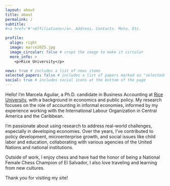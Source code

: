 ```yaml
---
layout: about
title: about
permalink: /
subtitle: 
#<a href='#'>Affiliations</a>. Address. Contacts. Moto. Etc.

profile:
  align: right
  image: marce2025.jpg
  image_circular: false # crops the image to make it circular
  more_info: >
    <p>Rice University</p>

news: true # includes a list of news items
selected_papers: false # includes a list of papers marked as "selected={true}"
social: true # includes social icons at the bottom of the page
---
```

<!-- 
Write your biography here. Tell the world about yourself. Link to your favorite [subreddit](http://reddit.com). You can put a picture in, too. The code is already in, just name your picture `prof_pic.jpg` and put it in the `img/` folder.

Put your address / P.O. box / other info right below your picture. You can also disable any of these elements by editing `profile` property of the YAML header of your `_pages/about.md`. Edit `_bibliography/papers.bib` and Jekyll will render your [publications page](/al-folio/publications/) automatically.

Link to your social media connections, too. This theme is set up to use [Font Awesome icons](http://fortawesome.github.io/Font-Awesome/) and [Academicons](https://jpswalsh.github.io/academicons/), like the ones below. Add your Facebook, Twitter, LinkedIn, Google Scholar, or just disable all of them.
 -->

Hello! I’m Marcela Aguilar, a Ph.D. candidate in Business Accounting at [Rice University](https://business.rice.edu/person/marcela-aguilar), with a background in economics and public policy. My research focuses on the role of accounting in informal economies, informed by my experience working with the International Labour Organization in Central America and the Caribbean.

I’m passionate about using research to address real-world challenges, especially in developing economies. Over the years, I’ve contributed to policy development, microenterprise growth, and social issues like child labor and education, collaborating with various agencies of the United Nations and national institutions.

Outside of work, I enjoy chess and have had the honor of being a National Female Chess Champion of El Salvador, I also love traveling and learning from new cultures.

Thank you for visiting my site!
